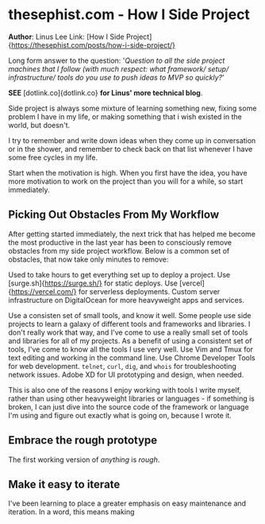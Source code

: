 # thesephist.com - How I Side Project
**Author**: Linus Lee
Link: [How I Side Project]{https://thesephist.com/posts/how-i-side-project/}

Long form answer to the question:
'*Question to all the side project machines that I follow (with much respect: what framework/ setup/ infrastructure/ tools do you use to push ideas to MVP so quickly?*'

**SEE** [dotlink.co]{dotlink.co} **for Linus' more technical blog**.

Side project is always some mixture of learning something new, fixing some problem I have in my life, or making something that i wish existed in the world, but doesn't.

I try to remember and write down ideas when they come up in conversation or in the shower, and remember to check back on that list whenever I have some free cycles in my life. 

Start when the motivation is high.
When you first have the idea, you have more motivation to work on the project than you will for a while, so start immediately.

## Picking Out Obstacles From My Workflow
After getting started immediately, the next trick that has helped me become the most productive in the last year has been to consciously remove obstacles from my side project workflow.
Below is a common set of obstacles, that now take only minutes to remove:


Used to take hours to get everything set up to deploy a project.
Use [surge.sh]{https://surge.sh/} for static deploys.
Use [vercel]{https://vercel.com/} for serverless deployments.
Custom server infrastructure on DigitalOcean for more heavyweight apps and services.

Use a consisten set of small tools, and know it well.
Some people use side projects to learn a galaxy of different tools and frameworks and libraries.
I don't really work that way, and I've come to use a really small  set of tools and libraries for all of my projects.
As a benefit of using a consistent set of tools, I've come to know all the tools I use very well.
Use Vim and Tmux for text editing and working in the command line.
Use Chrome Developer Tools for web development.
`telnet`, `curl`, `dig`, and `whois` for troubleshooting network issues.
Adobe XD for UI prototyping and design, when needed.

This is also one of the reasons I enjoy working with tools I write myself, rather than using other heavyweight libraries or languages -  if something is broken, I can just dive into the source code of the framework or language I'm using and figure out exactly what is going on, because I wrote it.

## Embrace the rough prototype
The first working version of *anything* is *rough*.

## Make it easy to iterate
I've been learning to place a greater emphasis on easy maintenance and iteration.
In a word, this means making 
